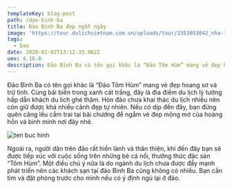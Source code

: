 ```yaml
---
templateKey: blog-post
path: /dao-binh-ba
title: Đảo Bình Ba đẹp ngất ngây
image: 'https://tour.dulichvietnam.com.vn/uploads/tour/1553053042_nha-trang-11.jpg' 
tags:
  - Dao
date: 2020-01-02T13:12:33.962Z
uev: 4.18.8
description: Đảo Bình Ba có tên gọi khác là “Đảo Tôm Hùm” mang vẻ đẹp hoang sơ và trữ tình.
---
```


Đảo Bình Ba có tên gọi khác là “Đảo Tôm Hùm” mang vẻ đẹp hoang sơ và trữ tình. Cùng bãi biển trong xanh cát trắng, đây là đia điểm du lịch lý tưởng hấp dẫn khách du lich ghé thăm. Hòn đảo chưa khai thác du lịch nhiều nên còn giữ được khá nhiều cảnh đẹp tự nhiên. Nếu có dịp đến đây, bạn đừng quên căng lều cắm trai tại bãi chướng để ngắm vẻ đep mộng mơ của hoàng hồn và bình minh nơi đây nhé.

![ten buc hinh](https://i-shop.vnecdn.net/resize/560/560/images/2018/12/04/5c0601562071c-89bea876aa0f4b2fb1c49bdc8480e836.jpg "ten buc hinh")

Ngoài ra, người dân trên đảo rất hiền lành và thân thiện, khi đến đây bạn sẽ được tiếp xúc với cuộc sống trên những bè cá nổi, thưởng thức đặc sản “Tôm Hùm”. Một điều chú ý nữa là do ngành du lịch chưa được đẩy mạnh phát triển nên các khách sạn tại đảo Bình Ba cũng không có nhiều. Bạn cần tìm và đặt phòng trước cho mình nếu có ý định ngủ lại ở đảo.





